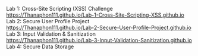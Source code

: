 Lab 1: Cross-Site Scripting (XSS) Challenge
<br>
https://Thanaphon111.github.io/Lab-1-Cross-Site-Scripting-XSS.github.io
<br>
Lab 2: Secure User Profile Project
<br>
https://Thanaphon111.github.io/Lab-2-Secure-User-Profile-Project.github.io
<br>
Lab 3: Input Validation & Sanitization
<br>
https://Thanaphon111.github.io/Lab-3-Input-Validation-Sanitization.github.io
<br>
Lab 4: Secure Data Storage
<br>
